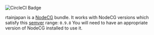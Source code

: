 ![CircleCI Badge](https://circleci.com/gh/Hoishin/rtainjapan.png?circle-token=d9b9c5f36fbbe7b8c0bb5713986037169d64600d)

rtainjapan is a [NodeCG](http://github.com/nodecg/nodecg) bundle. 
It works with NodeCG versions which satisfy this [semver](https://docs.npmjs.com/getting-started/semantic-versioning) range: `0.9.8`
You will need to have an appropriate version of NodeCG installed to use it.

